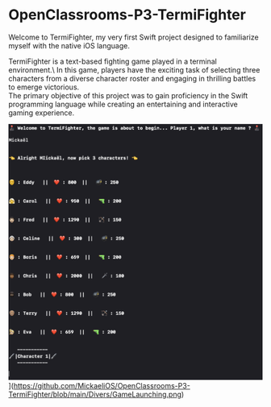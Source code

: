 # OpenClassrooms-P3-TermiFighter

Welcome to TermiFighter, my very first Swift project designed to familiarize myself with the native iOS language.

TermiFighter is a text-based fighting game played in a terminal environment.\ 
In this game, players have the exciting task of selecting three characters from a diverse character roster and engaging in thrilling battles to emerge victorious.\
The primary objective of this project was to gain proficiency in the Swift programming language while creating an entertaining and interactive gaming experience.

![Model](Divers/GameLaunching.png)](https://github.com/MickaeliOS/OpenClassrooms-P3-TermiFighter/blob/main/Divers/GameLaunching.png)
